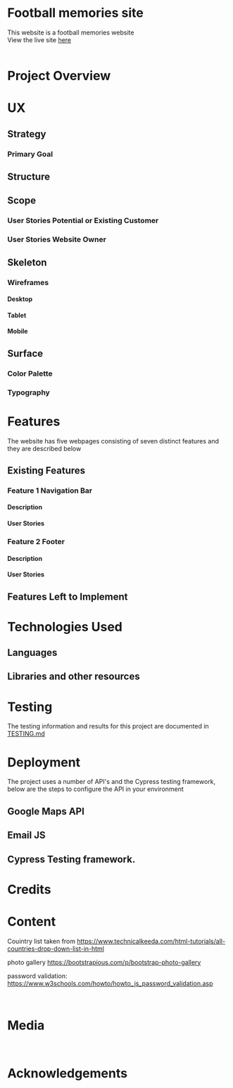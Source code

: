 # Football memories  site
This website is a football memories website
<br>
View the live site [here](https://ci-ms3-footballmemories.herokuapp.com/)
<br><br>

# Project Overview

# UX
## Strategy
### Primary Goal

## Structure

## Scope
### User Stories Potential or Existing Customer

### User Stories Website Owner

## Skeleton
### Wireframes

#### Desktop 


#### Tablet


#### Mobile


## Surface
### Color Palette

### Typography

# Features
The website has five webpages consisting of seven distinct features and they are described below
## Existing Features
### Feature 1 Navigation Bar
#### Description


#### User Stories


### Feature 2 Footer
#### Description


#### User Stories



##  Features Left to Implement

# Technologies Used
## Languages 


## Libraries and other resources


# Testing
The testing information and results for this project are documented in [TESTING.md](TESTING.md)

# Deployment


The project uses a number of API's and the Cypress testing framework, below are the steps to configure the API in your environment




## Google Maps API


## Email JS

## Cypress Testing framework.


# Credits

# Content

Couintry list taken from https://www.technicalkeeda.com/html-tutorials/all-countries-drop-down-list-in-html

photo gallery   https://bootstrapious.com/p/bootstrap-photo-gallery

password validation: https://www.w3schools.com/howto/howto_js_password_validation.asp

<br>

# Media


 <br>

# Acknowledgements
